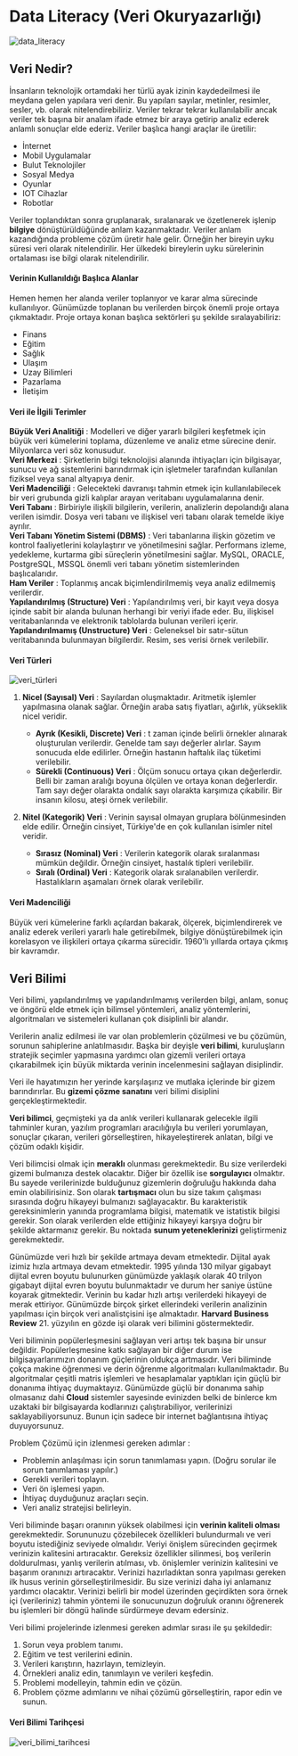 # Data Literacy (Veri Okuryazarlığı)

![data_literacy](https://unite.un.org/sites/unite.un.org/files/styles/uw_full_width/public/news_articles/data_literacy.png?itok=nC_50gJc)

## Veri Nedir?

İnsanların teknolojik ortamdaki her türlü ayak izinin kaydedeilmesi ile meydana gelen yapılara veri denir. Bu yapıları sayılar, metinler, resimler, sesler, vb. olarak nitelendirebiliriz. Veriler tekrar tekrar kullanılabilir ancak veriler tek başına bir analam ifade etmez bir araya getirip analiz ederek anlamlı sonuçlar elde ederiz. Veriler başlıca hangi araçlar ile üretilir:

* İnternet
* Mobil Uygulamalar
* Bulut Teknolojiler
* Sosyal Medya
* Oyunlar
* IOT Cihazlar
* Robotlar

Veriler toplandıktan sonra gruplanarak, sıralanarak ve özetlenerek işlenip **bilgiye** dönüştürüldüğünde anlam kazanmaktadır. Veriler anlam kazandığında probleme çözüm üretir hale gelir. Örneğin her bireyin uyku süresi veri olarak nitelendirilir. Her ülkedeki bireylerin uyku sürelerinin ortalaması ise bilgi olarak nitelendirilir.


#### Verinin Kullanıldığı Başlıca Alanlar

Hemen hemen her alanda veriler toplanıyor ve karar alma sürecinde kullanılıyor. Günümüzde toplanan bu verilerden birçok önemli proje ortaya çıkmaktadır. Proje ortaya konan başlıca sektörleri şu şekilde sıralayabiliriz:

* Finans
* Eğitim
* Sağlık
* Ulaşım
* Uzay Bilimleri
* Pazarlama
* İletişim

#### Veri ile İlgili Terimler
**Büyük Veri Analitiği** : Modelleri ve diğer yararlı bilgileri keşfetmek için büyük veri kümelerini toplama, düzenleme ve analiz etme sürecine denir. Milyonlarca veri söz konusudur. <br> 
**Veri Merkezi** : Şirketlerin bilgi teknolojisi alanında ihtiyaçları için bilgisayar, sunucu ve ağ sistemlerini barındırmak için işletmeler tarafından kullanılan fiziksel veya sanal altyapıya denir.<br>
**Veri Madenciliği** : Gelecekteki davranışı tahmin etmek için kullanılabilecek bir veri grubunda gizli kalıplar arayan veritabanı uygulamalarına denir. <br>
**Veri Tabanı** : Birbiriyle ilişkili bilgilerin, verilerin, analizlerin depolandığı alana verilen isimdir. Dosya veri tabanı ve ilişkisel veri tabanı olarak temelde ikiye ayrılır.<br>
**Veri Tabanı Yönetim Sistemi (DBMS)** : Veri tabanlarına ilişkin gözetim ve kontrol faaliyetlerini kolaylaştırır ve yönetilmesini sağlar. Performans izleme, yedekleme, kurtarma gibi süreçlerin yönetilmesini sağlar. MySQL, ORACLE, PostgreSQL, MSSQL önemli veri tabanı yönetim sistemlerinden başlıcalarıdır.<br>
**Ham Veriler** : Toplanmış ancak biçimlendirilmemiş veya analiz edilmemiş verilerdir. <br>
**Yapılandırılmış (Structure) Veri** : Yapılandırılmış veri, bir kayıt veya dosya içinde sabit bir alanda bulunan herhangi bir veriyi ifade eder. Bu, ilişkisel veritabanlarında ve elektronik tablolarda bulunan verileri içerir. <br>
**Yapılandırılmamış (Unstructure) Veri** : Geleneksel bir satır-sütun veritabanında bulunmayan bilgilerdir. Resim, ses verisi örnek verilebilir.


#### Veri Türleri

![veri_türleri](https://tevfikbulutcom.files.wordpress.com/2020/05/image-25.png?w=577)

1. **Nicel (Sayısal) Veri** : Sayılardan oluşmaktadır. Aritmetik işlemler yapılmasına olanak sağlar. Örneğin araba satış fiyatları, ağırlık, yükseklik nicel veridir.

    * **Ayrık (Kesikli, Discrete) Veri** : t zaman içinde belirli örnekler alınarak oluşturulan verilerdir. Genelde tam sayı değerler alırlar. Sayım sonucuda elde edilirler. Örneğin hastanın haftalık ilaç tüketimi verilebilir.
    * **Sürekli (Continuous) Veri** : Ölçüm sonucu ortaya çıkan değerlerdir. Belli bir zaman aralığı boyuna ölçülen ve ortaya konan değerlerdir. Tam sayı değer olarakta ondalık sayı olarakta karşımıza çıkabilir. Bir insanın kilosu, ateşi örnek verilebilir.
2. **Nitel (Kategorik) Veri** : Verinin sayısal olmayan gruplara bölünmesinden elde edilir. Örneğin cinsiyet, Türkiye'de en çok kullanılan isimler nitel veridir.

    * **Sırasız (Nominal) Veri** : Verilerin kategorik olarak sıralanması mümkün değildir. Örneğin cinsiyet, hastalık tipleri verilebilir.
    * **Sıralı (Ordinal) Veri** : Kategorik olarak sıralanabilen verilerdir. Hastalıkların aşamaları örnek olarak verilebilir.


#### Veri Madenciliği

Büyük veri kümelerine farklı açılardan bakarak, ölçerek, biçimlendirerek ve analiz ederek verileri yararlı hale getirebilmek, bilgiye dönüştürebilmek için korelasyon ve ilişkileri ortaya çıkarma sürecidir. 1960'lı yıllarda ortaya çıkmış bir kavramdır.


## Veri Bilimi

Veri bilimi, yapılandırılmış ve yapılandırılmamış verilerden bilgi, anlam, sonuç ve öngörü elde etmek için bilimsel yöntemleri, analiz yöntemlerini, algoritmaları ve sistemeleri kullanan çok disiplinli bir alandır.

Verilerin analiz edilmesi ile var olan problemlerin çözülmesi ve bu çözümün, sorunun sahiplerine anlatılmasıdır. Başka bir deyişle **veri bilimi**, kuruluşların stratejik seçimler yapmasına yardımcı olan gizemli verileri ortaya çıkarabilmek için büyük miktarda verinin incelenmesini sağlayan disiplindir. <br>

Veri ile hayatımızın her yerinde karşılaşırız ve mutlaka içlerinde bir gizem barındırırlar. Bu **gizemi çözme sanatını** veri bilimi disiplini gerçekleştirmektedir. <br>

**Veri bilimci**, geçmişteki ya da anlık verileri kullanarak gelecekle ilgili tahminler kuran, yazılım programları aracılığıyla bu verileri yorumlayan, sonuçlar çıkaran, verileri görselleştiren, hikayeleştirerek anlatan, bilgi ve çözüm odaklı kişidir. <br>

Veri bilimcisi olmak için **meraklı** olunması gerekmektedir. Bu size verilerdeki gizemi bulmanıza destek olacaktır. Diğer bir özellik ise **sorgulayıcı** olmaktır. Bu sayede verilerinizde bulduğunuz gizemlerin doğruluğu hakkında daha emin olabilirisiniz. Son olarak **tartışmacı** olun bu size takım çalışması sırasında doğru hikayeyi bulmanızı sağlayacaktır. Bu karakteristik gereksinimlerin yanında programlama bilgisi, matematik ve istatistik bilgisi gerekir. Son olarak verilerden elde ettiğiniz hikayeyi karşıya doğru bir şekilde aktarmanız gerekir. Bu noktada **sunum yeteneklerinizi** geliştirmeniz gerekmektedir. <br>

Günümüzde veri hızlı bir şekilde artmaya devam etmektedir. Dijital ayak izimiz hızla artmaya devam etmektedir. 1995 yılında 130 milyar gigabayt dijital evren boyutu bulunurken günümüzde yaklaşık olarak 40 trilyon gigabayt dijital evren boyutu bulunmaktadır ve durum her saniye üstüne koyarak gitmektedir. Verinin bu kadar hızlı artışı verilerdeki hikayeyi de merak ettiriyor. Günümüzde birçok şirket ellerindeki verilerin analizinin yapılması için birçok veri analistçisini işe almaktadır. **Harvard Business Review**  21. yüzyılın en  gözde işi olarak veri bilimini göstermektedir. <br>

Veri biliminin popülerleşmesini sağlayan veri artışı tek başına bir unsur değildir. Popülerleşmesine katkı sağlayan bir diğer durum ise bilgisayarlarımızın donanım güçlerinin oldukça artmasıdır. Veri biliminde çokça makine öğrenmesi ve derin öğrenme algoritmaları kullanılmaktadır. Bu algoritmalar çeşitli matris işlemleri ve hesaplamalar yaptıkları için güçlü bir donanıma ihtiyaç duymaktayız. Günümüzde güçlü bir donanıma sahip olmasanız dahi **Cloud** sistemler sayesinde evinizden belki de binlerce km uzaktaki bir bilgisayarda kodlarınızı çalıştırabiliyor, verilerinizi saklayabiliyorsunuz. Bunun için sadece bir internet bağlantısına ihtiyaç duyuyorsunuz. <br>

Problem Çözümü için izlenmesi gereken adımlar :

- Problemin anlaşılması için sorun tanımlaması yapın. (Doğru sorular ile sorun tanımlaması yapılır.)
- Gerekli verileri toplayın.
- Veri ön işlemesi yapın.
- İhtiyaç duyduğunuz araçları seçin.
- Veri analiz stratejisi belirleyin.

Veri biliminde başarı oranının yüksek olabilmesi için **verinin kaliteli olması** gerekmektedir. Sorununuzu çözebilecek özellikleri bulundurmalı ve veri boyutu istediğiniz seviyede olmalıdır. Veriyi önişlem sürecinden geçirmek verinizin kalitesini artıracaktır. Gereksiz özellikler silinmesi, boş verilerin doldurulması, yanlış verilerin atılması, vb. önişlemler verinizin kalitesini ve başarım oranınızı artıracaktır. Verinizi hazırladıktan sonra yapılması gereken ilk husus verinin görselleştirilmesidir. Bu size verinizi daha iyi anlamanız yardımcı olacaktır. Verinizi belirli bir model üzerinden geçirdikten sora örnek içi (verileriniz) tahmin yöntemi ile sonucunuzun doğruluk oranını öğrenerek bu işlemleri bir döngü halinde sürdürmeye devam edersiniz. <br>

Veri bilimi projelerinde izlenmesi gereken adımlar sırası ile şu şekildedir:

1. Sorun veya problem tanımı.
2. Eğitim ve test verilerini edinin.
3. Verileri karıştırın, hazırlayın, temizleyin.
4. Örnekleri analiz edin, tanımlayın ve verileri keşfedin.
5. Problemi modelleyin, tahmin edin ve çözün.
6. Problem çözme adımlarını ve nihai çözümü görselleştirin, rapor edin ve sunun.

#### Veri Bilimi Tarihçesi

![veri_bilimi_tarihcesi](https://miro.medium.com/max/11898/1*laggHT3j9o9Fip8sTrMkzg.png)